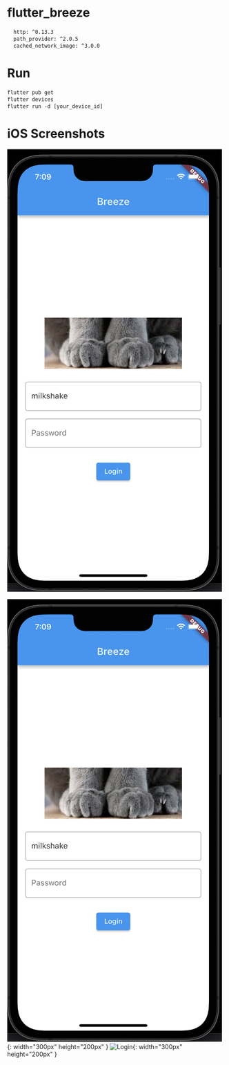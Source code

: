 # flutter_breeze

```
  http: ^0.13.3
  path_provider: ^2.0.5
  cached_network_image: ^3.0.0
```

# Run

```
flutter pub get
flutter devices
flutter run -d [your_device_id]
```

# iOS Screenshots

![Login](screenshots/ms1.png)

![Login](screenshots/ms1.png){: width="300px" height="200px" }
![Login](screenshots/ms2.png){: width="300px" height="200px" }

